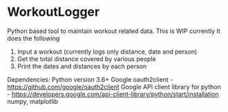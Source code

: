 # WorkoutLogger
Python based tool to maintain workout related data. This is WIP currently
It does the following
1. Input a workout (currently logs only distance, date and person)
2. Get the total distance covered by various people
3. Print the dates and distances by each person

Dependencies:
Python version 3.6+
Google oauth2client - https://github.com/google/oauth2client
Google API client library for python - https://developers.google.com/api-client-library/python/start/installation
numpy, matplotlib

